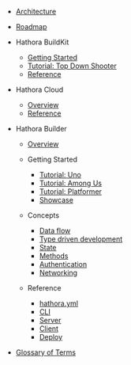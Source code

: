 - [Architecture](architecture.md)
- [Roadmap](roadmap.md)

- Hathora BuildKit

  - [Getting Started](buildkit/README.md)
  - [Tutorial: Top Down Shooter](buildkit/tutorial_topdown_shooter.md)
  - [Reference](buildkit/reference.md)

- Hathora Cloud

  - [Overview](cloud/README.md)
  - [Reference](cloud/reference.md)

- Hathora Builder

  - [Overview](builder/README.md)

  - Getting Started

    - [Tutorial: Uno](builder/tutorial_uno.md)
    - [Tutorial: Among Us](builder/tutorial_among_us.md)
    - [Tutorial: Platformer](builder/tutorial_platformer.md)
    - [Showcase](builder/showcase.md)

  - Concepts

    - [Data flow](builder/data-flow.md)
    - [Type driven development](builder/type-driven-development.md)
    - [State](builder/state.md)
    - [Methods](builder/methods.md)
    - [Authentication](builder/auth.md)
    - [Networking](builder/networking.md)

  - Reference

    - [hathora.yml](builder/hathora-yml.md)
    - [CLI](builder/cli.md)
    - [Server](builder/server.md)
    - [Client](builder/client.md)
    - [Deploy](builder/deploy.md)

- [Glossary of Terms](glossary.md)
